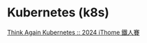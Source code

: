 # Kubernetes (k8s)



[Think Again Kubernetes :: 2024 iThome 鐵人賽](https://ithelp.ithome.com.tw/users/20169135/ironman/7598)


